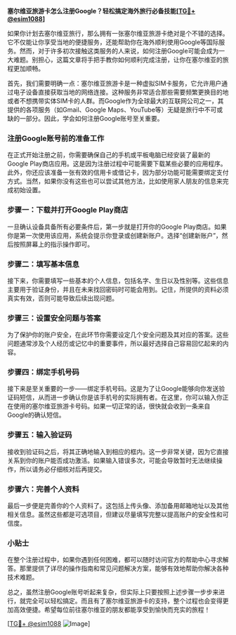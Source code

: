 **塞尔维亚旅游卡怎么注册Google？轻松搞定海外旅行必备技能[[TG💪+ @esim1088](https://t.me/s/esim1088)]**

如果你计划去塞尔维亚旅行，那么拥有一张塞尔维亚旅游卡绝对是个不错的选择。它不仅能让你享受当地的便捷服务，还能帮助你在海外顺利使用Google等国际服务。然而，对于许多初次接触这类服务的人来说，如何注册Google可能会成为一大难题。别担心，这篇文章将手把手教你如何顺利完成注册，让你在塞尔维亚的旅程更加顺畅。

首先，我们需要明确一点：塞尔维亚旅游卡是一种虚拟SIM卡服务，它允许用户通过电子设备直接获取当地的网络连接。这种服务非常适合那些需要频繁更换目的地或者不想携带实体SIM卡的人群。而Google作为全球最大的互联网公司之一，其提供的各项服务（如Gmail、Google Maps、YouTube等）无疑是旅行中不可或缺的一部分。因此，学会如何注册Google账号至关重要。

### 注册Google账号前的准备工作

在正式开始注册之前，你需要确保自己的手机或平板电脑已经安装了最新的Google Play商店应用。这是因为注册过程中可能需要下载某些必要的应用程序。此外，你还应该准备一张有效的信用卡或借记卡，因为部分功能可能需要绑定支付方式。当然，如果你没有这些也可以尝试其他方法，比如使用家人朋友的信息来完成初始设置。

### 步骤一：下载并打开Google Play商店

一旦确认设备具备所有必要条件后，第一步就是打开你的Google Play商店。如果你是第一次使用该应用，系统会提示你登录或创建新账户。选择“创建新账户”，然后按照屏幕上的指示操作即可。

### 步骤二：填写基本信息

接下来，你需要填写一些基本的个人信息，包括名字、生日以及性别等。这些信息主要用于验证身份，并且在未来找回密码时可能会用到。记住，所提供的资料必须真实有效，否则可能导致后续出现问题。

### 步骤三：设置安全问题与答案

为了保护你的账户安全，在此环节你需要设定几个安全问题及其对应的答案。这些问题通常涉及个人经历或记忆中的重要事件，所以最好选择自己容易回忆起来的内容。

### 步骤四：绑定手机号码

接下来是至关重要的一步——绑定手机号码。这是为了让Google能够向你发送验证码短信，从而进一步确认你是该手机号的实际拥有者。在这里，你可以输入你正在使用的塞尔维亚旅游卡号码。如果一切正常的话，很快就会收到一条来自Google的确认短信。

### 步骤五：输入验证码

接收到验证码之后，将其正确地输入到相应的框内。这一步非常关键，因为它直接关系到你的账户能否成功激活。如果输入错误多次，可能会导致暂时无法继续操作，所以请务必仔细核对后再提交。

### 步骤六：完善个人资料

最后一步便是完善你的个人资料了。这包括上传头像、添加备用邮箱地址以及其他相关信息。虽然这些都是可选项目，但建议尽量填写完整以提高账户的安全性和可信度。

### 小贴士

在整个注册过程中，如果你遇到任何困难，都可以随时访问官方的帮助中心寻求解答。那里提供了详尽的操作指南和常见问题解决方案，能够有效地帮助你解决各种技术难题。

总之，虽然注册Google账号听起来复杂，但实际上只要按照上述步骤一步步来进行，就完全可以轻松搞定。而且有了塞尔维亚旅游卡的支持，整个过程也会变得更加高效便捷。希望每位前往塞尔维亚的朋友都能享受到愉快而充实的旅程！

[[TG💪+ @esim1088](https://t.me/s/esim1088) ![Image](https://i.postimg.cc/4NQfJmqS/Snipaste-2025-05-13-00-14-12.png)]